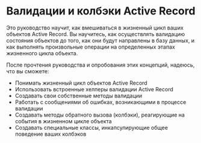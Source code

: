 # Валидации и колбэки Active Record

Это руководство научит, как вмешиваться в жизненный цикл ваших объектов Active Record. Вы научитесь, как осуществлять валидацию состояния объектов до того, как они будут направлены в базу данных, и как выполнять произвольные операции на определенных этапах жизненного цикла объекта.

После прочтения руководства и опробования этих концепций, надеюсь, что вы сможете:

* Понимать жизненный цикл объектов Active Record
* Использовать встроенные хелперы валидации Active Record
* Создавать свои собственные методы валидации
* Работать с сообщениями об ошибках, возникающими в процессе валидации
* Создавать методы обратного вызова (колбэки), реагирующие на события в жизненном цикле объекта
* Создавать специальные классы, инкапсулирующие общее поведение ваших колбэков

